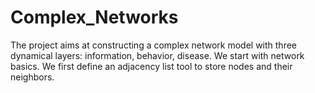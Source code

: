 # Complex_Networks
The project aims at constructing a complex network model with three dynamical layers: information, behavior, disease. 
We start with network basics. 
We first define an adjacency list tool to store nodes and their neighbors. 
